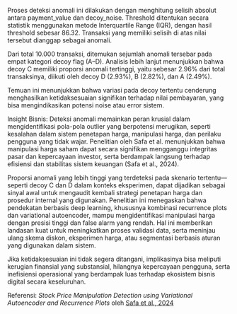 Proses deteksi anomali ini dilakukan dengan menghitung selisih absolut antara payment_value dan decoy_noise. Threshold ditentukan secara statistik menggunakan metode Interquartile Range (IQR), dengan hasil threshold sebesar 86.32. Transaksi yang memiliki selisih di atas nilai tersebut dianggap sebagai anomali.

Dari total 10.000 transaksi, ditemukan sejumlah anomali tersebar pada empat kategori decoy flag (A–D). Analisis lebih lanjut menunjukkan bahwa decoy C memiliki proporsi anomali tertinggi, yaitu sebesar 2.96% dari total transaksinya, diikuti oleh decoy D (2.93%), B (2.82%), dan A (2.49%).

Temuan ini menunjukkan bahwa variasi pada decoy tertentu cenderung menghasilkan ketidaksesuaian signifikan terhadap nilai pembayaran, yang bisa mengindikasikan potensi noise atau error sistem.

Insight Bisnis:
Deteksi anomali memainkan peran krusial dalam mengidentifikasi pola-pola outlier yang berpotensi merugikan, seperti kesalahan dalam sistem penetapan harga, manipulasi harga, dan perilaku pengguna yang tidak wajar. Penelitian oleh Safa et al. menunjukkan bahwa manipulasi harga saham dapat secara signifikan mengganggu integritas pasar dan kepercayaan investor, serta berdampak langsung terhadap efisiensi dan stabilitas sistem keuangan (Safa et al., 2024).

Proporsi anomali yang lebih tinggi yang terdeteksi pada skenario tertentu—seperti decoy C dan D dalam konteks eksperimen, dapat dijadikan sebagai sinyal awal untuk mengaudit kembali strategi penetapan harga dan prosedur internal yang digunakan. Penelitian ini menegaskan bahwa pendekatan berbasis deep learning, khususnya kombinasi recurrence plots dan variational autoencoder, mampu mengidentifikasi manipulasi harga dengan presisi tinggi dan false alarm yang rendah. Hal ini memberikan landasan kuat untuk meningkatkan proses validasi data, serta meninjau ulang skema diskon, eksperimen harga, atau segmentasi berbasis aturan yang digunakan dalam sistem.

Jika ketidaksesuaian ini tidak segera ditangani, implikasinya bisa meliputi kerugian finansial yang substansial, hilangnya kepercayaan pengguna, serta inefisiensi operasional yang berdampak luas terhadap ekosistem bisnis digital secara keseluruhan.

Referensi: *Stock Price Manipulation Detection using Variational Autoencoder and Recurrence Plots* oleh [Safa et al., 2024](https://drive.google.com/file/d/13ov7DUN90u8tbWNAGefF4KX4D2w2UTMyL/view?usp=sharing)
